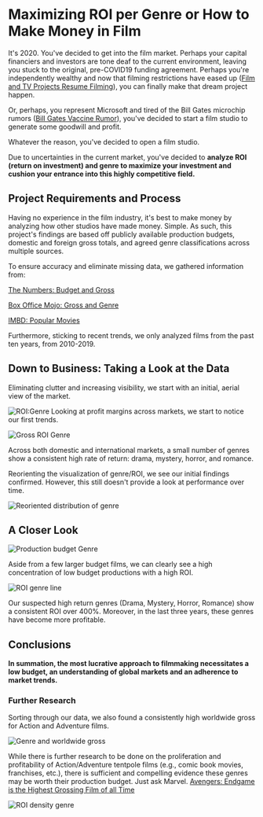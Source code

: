 # Maximizing ROI per Genre or How to Make Money in Film

It's 2020. You've decided to get into the film market. Perhaps your capital financiers and investors are tone deaf to the current environment, leaving you stuck to the original, pre-COVID19 funding agreement. Perhaps you're independently wealthy and now that filming restrictions have eased up ([Film and TV Projects Resume Filming](https://www.nme.com/news/film/tv-and-film-projects-batman-recommence-filming-uk-coronavirus-2679830)), you can finally make that dream project happen.

Or, perhaps, you represent Microsoft and tired of the Bill Gates microchip rumors ([Bill Gates Vaccine Rumor](https://www.businessinsider.com/bill-gates-spurns-conspiracy-wants-vaccine-to-give-people-microchips-2020-7)), you've decided to start a film studio to generate some goodwill and profit.

Whatever the reason, you've decided to open a film studio.

Due to uncertainties in the current market, you've decided to **analyze ROI (return on investment) and genre to maximize your investment and cushion your entrance into this highly competitive field.**

## Project Requirements and Process

Having no experience in the film industry, it's best to make money by analyzing how other studios have made money. Simple. As such, this project's findings are based off publicly available production budgets, domestic and foreign gross totals, and agreed genre classifications across multiple sources.

To ensure accuracy and eliminate missing data, we gathered information from:

[The Numbers: Budget and Gross](https://www.the-numbers.com/movie/budgets)

[Box Office Mojo: Gross and Genre](https://www.boxofficemojo.com/chart/top_lifetime_gross_adjusted/?adjust_gross_to=2020&ref_=bo_cso_ac)

[IMBD: Popular Movies](https://www.imdb.com/chart/moviemeter?pf_rd_m=A2FGELUUNOQJNL&pf_rd_p=f64ddce8-e7c9-426a-a97f-375b1c7263f2&pf_rd_r=RPYP1M5Q4HVKDH3E1H4S&pf_rd_s=right-2&pf_rd_t=15051&pf_rd_i=genre&ref_=ft_gnr_mvch_1)

Furthermore, sticking to recent trends, we only analyzed films from the past ten years, from 2010-2019.

## Down to Business: Taking a Look at the Data

Eliminating clutter and increasing visibility, we start with an initial, aerial view of the market.


![ROI:Genre](/assets/ROI:Genre_8f8bc704y.png)
Looking at profit margins across markets, we start to notice our first trends.

![Gross ROI Genre](/assets/Gross%20ROI%20Genre.png)

Across both domestic and international markets, a small number of genres show a consistent high rate of return: drama, mystery, horror, and romance.

Reorienting the visualization of genre/ROI, we see our initial findings confirmed. However, this still doesn't provide a look at performance over time.

![Reoriented distribution of genre](/assets/Reoriented%20distribution%20of%20genre.png)


## A Closer Look

![Production budget Genre](/assets/Production%20budget%20Genre.png)

Aside from a few larger budget films, we can clearly see a high concentration of low budget productions with a high ROI.

![ROI genre line](/assets/ROI%20genre%20line.png)

Our suspected high return genres (Drama, Mystery, Horror, Romance) show a consistent ROI over 400%. Moreover, in the last three years, these genres have become more profitable.

## Conclusions

**In summation, the most lucrative approach to filmmaking necessitates a low budget, an understanding of global markets and an adherence to market trends.**


### Further Research

Sorting through our data, we also found a consistently high worldwide gross for Action and Adventure films.

![Genre and worldwide gross](/assets/Genre%20and%20worldwide%20gross.png)

While there is further research to be done on the proliferation and profitability of Action/Adventure tentpole films (e.g., comic book movies, franchises, etc.), there is sufficient and compelling evidence these genres may be worth their production budget. Just ask Marvel. [Avengers: Endgame is the Highest Grossing Film of all Time](https://www.cnbc.com/2019/07/21/avengers-endgame-is-the-highest-grossing-film-of-all-time.html#:~:text=%E2%80%9CAvengers%3A%20Endgame%E2%80%9D%20is%20now,Avatar's%E2%80%9D%20record%20of%20%242.7897%20billion.)

![ROI density genre](/assets/ROI%20density%20genre.png)

